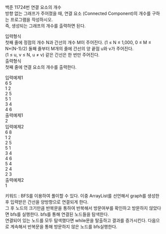 백준 11724번 연결 요소의 개수  
방향 없는 그래프가 주어졌을 때, 연결 요소 (Connected Component)의 개수를 구하는 프로그램을 작성하시오.  
즉, 생성되는 그래프의 개수를 출력하면 된다.  

입력형식  
첫째 줄에 정점의 개수 N과 간선의 개수 M이 주어진다. (1 ≤ N ≤ 1,000, 0 ≤ M ≤ N×(N-1)/2) 둘째 줄부터 M개의 줄에 간선의 양 끝점 u와 v가 주어진다.   
(1 ≤ u, v ≤ N, u ≠ v) 같은 간선은 한 번만 주어진다.  
출력형식  
첫째 줄에 연결 요소의 개수를 출력한다.  

입력예제1  
6 5  
1 2  
2 5  
5 1  
3 4  
4 6  
출력예제1  
2  
입력예제2  
6 8  
1 2  
2 5  
5 1  
3 4  
4 6  
5 4  
2 4  
2 3  
출력예제2  
1  

키워드 : BFS를 이용하여 풀이할 수 있다. 이중 ArrayList를 선언해서 graph를 생성한 후 입력받은 간선을 양방향으로 연결되게 한다.  
그 후 노드의 크기만큼 반복문을 통하여 반복해서 방문여부를 확인하고 방문하지 않았다면 bfs를 실행한다. bfs를 통해 연결된 노드들을 탐색한다.  
연결되어 있는 노드를 모두 탐색했다면 while문을 탈출하고 결과를 증가시킨다. 다음으로 계속해서 반복문을 통해 방문하지 않은 노드를 bfs실행한다.